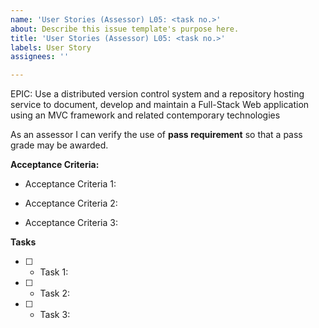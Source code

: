 ```yaml
---
name: 'User Stories (Assessor) L05: <task no.>'
about: Describe this issue template's purpose here.
title: 'User Stories (Assessor) L05: <task no.>'
labels: User Story
assignees: ''

---
```


EPIC: Use a distributed version control system and a repository hosting service to document, develop and maintain a Full-Stack Web application using an MVC framework and related contemporary technologies

As an assessor I can verify the use of **pass requirement** so that a pass grade may be awarded.

 **Acceptance Criteria:** 

 * Acceptance Criteria 1: 

 * Acceptance Criteria 2:

 * Acceptance Criteria 3:

**Tasks**

- [ ] * Task 1: 

- [ ] * Task 2: 

- [ ] * Task 3:
